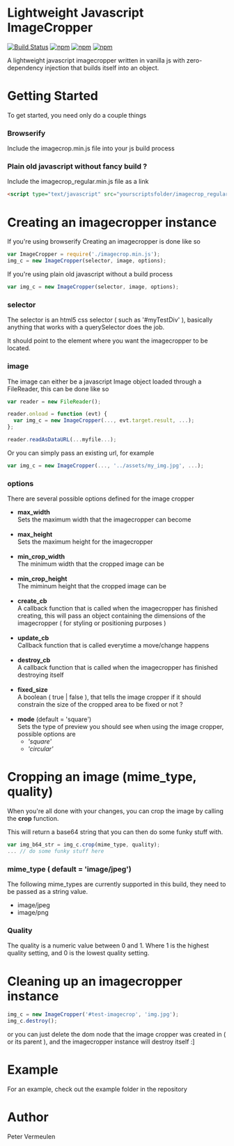 # Lightweight Javascript ImageCropper

[![Build Status](https://travis-ci.org/peterver/image-crop.svg?branch=master)](https://travis-ci.org/peterver/image-crop)
[![npm](https://img.shields.io/npm/v/image_cropper.svg)](https://www.npmjs.com/package/image_cropper)
[![npm](https://img.shields.io/npm/dt/image_cropper.svg?maxAge=2592000)]()
[![npm](https://img.shields.io/npm/l/image_cropper.svg?maxAge=2592000)]()

A lightweight javascript imagecropper written in vanilla js
with zero-dependency injection that builds itself into an object.

# Getting Started

To get started, you need only do a couple things 

### Browserify

Include the imagecrop.min.js file into your js build process

### Plain old javascript without fancy build ?

Include the imagecrop_regular.min.js file as a link

```html
<script type="text/javascript" src="yourscriptsfolder/imagecrop_regular.min.js"></script>
```

# Creating an imagecropper instance

If you're using browserify Creating an imagecropper is done like so 

```javascript
var ImageCropper = require('./imagecrop.min.js');
img_c = new ImageCropper(selector, image, options);
```

If you're using plain old javascript without a build process
```javascript
var img_c = new ImageCropper(selector, image, options);
```

### selector
The selector is an html5 css selector ( such as '#myTestDiv' ), basically anything that works with a querySelector does the job.

It should point to the element where you want the imagecropper to be located.

### image
The image can either be a javascript Image object loaded through a FileReader, this can be done like so
```javascript
var reader = new FileReader();

reader.onload = function (evt) {
  var img_c = new ImageCropper(..., evt.target.result, ...);
};

reader.readAsDataURL(...myfile...);
```

Or you can simply pass an existing url, for example 

```javascript
var img_c = new ImageCropper(..., '../assets/my_img.jpg', ...);
```

### options
There are several possible options defined for the image cropper 

* **max_width**<br>
  Sets the maximum width that the imagecropper can become<br><br>
* **max_height**<br>
  Sets the maximum height for the imagecropper<br><br>
* **min_crop_width**<br>
  The minimum width that the cropped image can be<br><br>
* **min_crop_height**<br>
  The miminum height that the cropped image can be<br><br>
* **create_cb**<br>
  A callback function that is called when the imagecropper has finished creating, this will pass an object containing the dimensions of the imagecropper ( for styling or positioning purposes )<br><br>
* **update_cb**<br>
 Callback function that is called everytime a move/change happens<br><br>
* **destroy_cb**<br>
  A callback function that is called when the imagecropper has finished destroying itself<br><br>
* **fixed_size**<br>
  A boolean ( true | false ), that tells the image cropper if it should constrain the size of the cropped area to be fixed or not ?<br><br>
* **mode** (default = 'square')<br>
  Sets the type of preview you should see when using the image cropper, possible options are
  * _'square'_
  * _'circular'_

# Cropping an image (mime_type, quality)
When you're all done with your changes, you can crop the image by calling the **crop** function.

This will return a base64 string that you can then do some funky stuff with.

```javascript
var img_b64_str = img_c.crop(mime_type, quality);
... // do some funky stuff here
```

### mime_type ( default = 'image/jpeg')
The following mime_types are currently supported in this build, they need to be passed as a string value.
* image/jpeg
* image/png

### Quality
The quality is a numeric value between 0 and 1. Where 1 is the highest quality setting, and 0 is the lowest quality setting. 

# Cleaning up an imagecropper instance

```javascript
img_c = new ImageCropper('#test-imagecrop', 'img.jpg');
img_c.destroy();
```

or you can just delete the dom node that the image cropper was created in ( or its parent ),
and the imagecropper instance will destroy itself :]

# Example
For an example, check out the example folder in the repository

# Author
Peter Vermeulen
